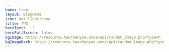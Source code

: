 ```yaml
---
home: true
layout: BlogHome
icon: mdi-light:home
title: 主页
heroText: '.'
heroFullScreen: false
bgImage: https://resource.taochenyue.zone/api/random_image.php?type=h
bgImageDark: https://resource.taochenyue.zone/api/random_image.php?type=h
---
```


